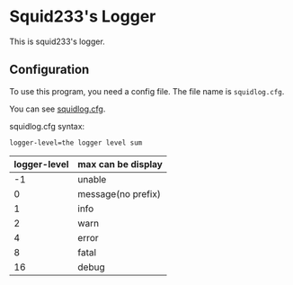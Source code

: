 # Squid233's Logger

This is squid233's logger.

## Configuration

To use this program, you need a config file. The file name is `squidlog.cfg`.

You can see [squidlog.cfg](squidlog.cfg).

squidlog.cfg syntax:

    logger-level=the logger level sum

|logger-level|max can be display|
|---|---|
|-1|unable|
|0|message(no prefix)|
|1|info|
|2|warn|
|4|error|
|8|fatal|
|16|debug|